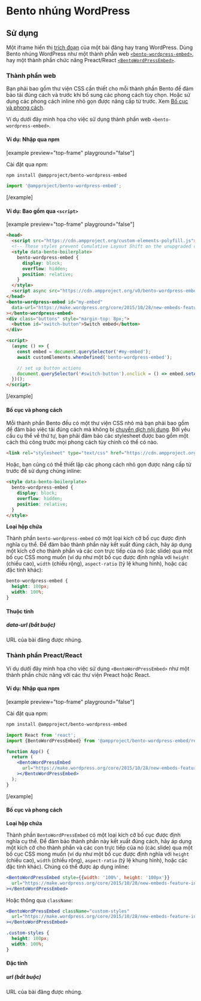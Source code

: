 # Bento nhúng WordPress

## Sử dụng

Một iframe hiển thị [trích đoạn](https://make.wordpress.org/core/2015/10/28/new-embeds-feature-in-wordpress-4-4/) của một bài đăng hay trang WordPress. Dùng Bento nhúng WordPress như một thành phần web [`<bento-wordpress-embed>`](#web-component), hay một thành phần chức năng Preact/React [`<BentoWordPressEmbed>`](#preactreact-component).

### Thành phần web

Bạn phải bao gồm thư viện CSS cần thiết cho mỗi thành phần Bento để đảm bảo tải đúng cách và trước khi bổ sung các phong cách tùy chọn. Hoặc sử dụng các phong cách inline nhỏ gọn được nâng cấp từ trước. Xem [Bố cục và phong cách](#layout-and-style).

Ví dụ dưới đây minh họa cho việc sử dụng thành phần web `<bento-wordpress-embed>`.

#### Ví dụ: Nhập qua npm

[example preview="top-frame" playground="false"]

Cài đặt qua npm:

```sh
npm install @ampproject/bento-wordpress-embed
```

```javascript
import '@ampproject/bento-wordpress-embed';
```

[/example]

#### Ví dụ: Bao gồm qua `<script>`

[example preview="top-frame" playground="false"]

```html
<head>
  <script src="https://cdn.ampproject.org/custom-elements-polyfill.js"></script>
  <!-- These styles prevent Cumulative Layout Shift on the unupgraded custom element -->
  <style data-bento-boilerplate>
    bento-wordpress-embed {
      display: block;
      overflow: hidden;
      position: relative;
    }
  </style>
  <script async src="https://cdn.ampproject.org/v0/bento-wordpress-embed-1.0.js"></script>
</head>
<bento-wordpress-embed id="my-embed"
  data-url="https://make.wordpress.org/core/2015/10/28/new-embeds-feature-in-wordpress-4-4/"
></bento-wordpress-embed>
<div class="buttons" style="margin-top: 8px;">
  <button id="switch-button">Switch embed</button>
</div>

<script>
  (async () => {
    const embed = document.querySelector('#my-embed');
    await customElements.whenDefined('bento-wordpress-embed');

    // set up button actions
    document.querySelector('#switch-button').onclick = () => embed.setAttribute('data-url', 'https://make.wordpress.org/core/2021/09/09/core-editor-improvement-cascading-impact-of-improvements-to-featured-images/');
  })();
</script>
```

[/example]

#### Bố cục và phong cách

Mỗi thành phần Bento đều có một thư viện CSS nhỏ mà bạn phải bao gồm để đảm bảo việc tải đúng cách mà không bị [chuyển dịch nội dung](https://web.dev/cls/). Bởi yêu cầu cụ thể về thứ tự, bạn phải đảm bảo các stylesheet được bao gồm một cách thủ công trước mọi phong cách tùy chỉnh có thể có nào.

```html
<link rel="stylesheet" type="text/css" href="https://cdn.ampproject.org/v0/amp-wordpress-embed-1.0.css">
```

Hoặc, bạn cũng có thể thiết lập các phong cách nhỏ gọn được nâng cấp từ trước để sử dụng chúng inline:

```html
<style data-bento-boilerplate>
  bento-wordpress-embed {
    display: block;
    overflow: hidden;
    position: relative;
  }
</style>
```

**Loại hộp chứa**

Thành phần `bento-wordpress-embed` có một loại kích cỡ bố cục được định nghĩa cụ thể. Để đảm bảo thành phần này kết xuất đúng cách, hãy áp dụng một kích cỡ cho thành phần và các con trực tiếp của nó (các slide) qua một bố cục CSS mong muốn (ví dụ như một bố cục được định nghĩa với  `height` (chiều cao), `width` (chiều rộng), `aspect-ratio` (tỷ lệ khung hình), hoặc các đặc tính khác):

```css
bento-wordpress-embed {
  height: 100px;
  width: 100%;
}
```

#### Thuộc tính

##### data-url (bắt buộc)

URL của bài đăng được nhúng.

### Thành phần Preact/React

Ví dụ dưới đây minh họa cho việc sử dụng `<BentoWordPressEmbed>` như một thành phần chức năng với các thư viện Preact hoặc React.

#### Ví dụ: Nhập qua npm

[example preview="top-frame" playground="false"]

Cài đặt qua npm:

```sh
npm install @ampproject/bento-wordpress-embed
```

```jsx
import React from 'react';
import {BentoWordPressEmbed} from '@ampproject/bento-wordpress-embed/react';

function App() {
  return (
    <BentoWordPressEmbed
      url="https://make.wordpress.org/core/2015/10/28/new-embeds-feature-in-wordpress-4-4/"
    ></BentoWordPressEmbed>
  );
}
```

[/example]

#### Bố cục và phong cách

**Loại hộp chứa**

Thành phần `BentoWordPressEmbed` có một loại kích cỡ bố cục được định nghĩa cụ thể. Để đảm bảo thành phần này kết xuất đúng cách, hãy áp dụng một kích cỡ cho thành phần và các con trực tiếp của nó (các slide) qua một bố cục CSS mong muốn (ví dụ như một bố cục được định nghĩa với `height` (chiều cao), `width` (chiều rộng), `aspect-ratio` (tỷ lệ khung hình), hoặc các đặc tính khác). Chúng có thể được áp dụng inline:

```jsx
<BentoWordPressEmbed style={{width: '100%', height: '100px'}}
  url="https://make.wordpress.org/core/2015/10/28/new-embeds-feature-in-wordpress-4-4/"
></BentoWordPressEmbed>
```

Hoặc thông qua `className`:

```jsx
<BentoWordPressEmbed className="custom-styles"
  url="https://make.wordpress.org/core/2015/10/28/new-embeds-feature-in-wordpress-4-4/"
></BentoWordPressEmbed>
```

```css
.custom-styles {
  height: 100px;
  width: 100%;
}
```

#### Đặc tính

##### url (bắt buộc)

URL của bài đăng được nhúng.
